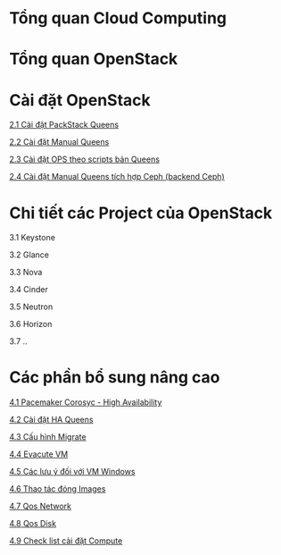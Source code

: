 # Tổng quan Cloud Computing 

# Tổng quan OpenStack 

# Cài đặt OpenStack 

[2.1 Cài đặt PackStack Queens](docs/setup/packstack.md)

[2.2 Cài đặt Manual Queens](docs/setup/manual_install.md)

[2.3 Cài đặt OPS theo scripts bản Queens](https://github.com/uncelvel/openstack-tools/blob/master/docs/openstack-queens-CentOS7-scripts.md)

[2.4 Cài đặt Manual Queens tích hợp Ceph (backend Ceph)](https://github.com/uncelvel/tutorial-ceph/blob/master/docs/operating/ceph-vs-openstack.md)

# Chi tiết các Project của OpenStack 

3.1 Keystone

3.2 Glance

3.3 Nova

3.4 Cinder

3.5 Neutron

3.6 Horizon 

3.7 ..

# Các phần bổ sung nâng cao 

[4.1 Pacemaker Corosyc - High Availability](https://github.com/uncelvel/ghichep-pacemaker-corosync)

[4.2 Cài đặt HA Queens](https://github.com/uncelvel/tutorial-openstackHA/)

[4.3 Cấu hình Migrate](docs/other/cau_hinh_migrate.md)

[4.4 Evacute VM](docs/other/evacute_vm.md)

[4.5 Các lưu ý đối với VM Windows](docs/other/VM_windows.md)

[4.6 Thao tác đóng Images](https://github.com/uncelvel/create-images-openstack)

[4.7 Qos Network](docs/other/qos_network.md)

[4.8 Qos Disk](docs/other/qos_disk.md)

[4.9 Check list cài đặt Compute](docs/other/check_list_compute.md)